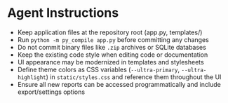 # Agent Instructions
- Keep application files at the repository root (app.py, templates/)
- Run `python -m py_compile app.py` before committing any changes
- Do not commit binary files like `.zip` archives or SQLite databases
- Keep the existing code style when editing code or documentation
- UI appearance may be modernized in templates and stylesheets
- Define theme colors as CSS variables (`--ultra-primary`, `--ultra-highlight`)
  in `static/styles.css` and reference them throughout the UI
- Ensure all new reports can be accessed programmatically and include
  export/settings options
